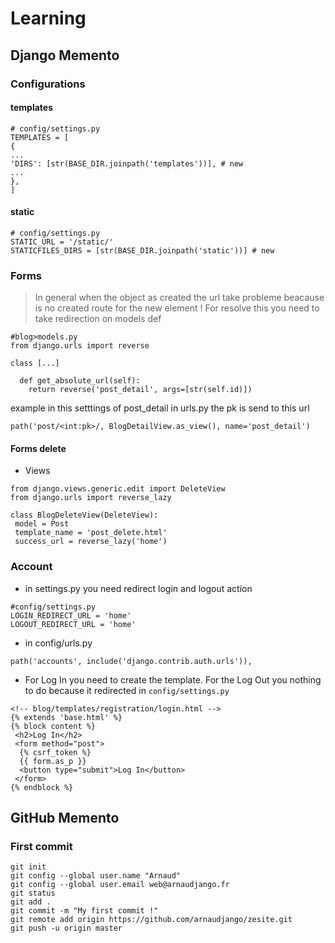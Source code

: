 # Learning
## Django Memento

### Configurations

#### templates
```
# config/settings.py
TEMPLATES = [
{
...
'DIRS': [str(BASE_DIR.joinpath('templates'))], # new
...
},
]
```

#### static

```
# config/settings.py
STATIC_URL = '/static/'
STATICFILES_DIRS = [str(BASE_DIR.joinpath('static'))] # new

```
### Forms

> In general when the object as created the url take probleme beacause is no created route for the new element ! For resolve this you need to take redirection on models def

```
#blog>models.py
from django.urls import reverse
 
class [...]

  def get_absolute_url(self):
    return reverse('post_detail', args=[str(self.id)])
```

example in this setttings of post_detail in urls.py the pk is send to this url

```
path('post/<int:pk>/, BlogDetailView.as_view(), name='post_detail')
```

#### Forms delete
* Views
```
from django.views.generic.edit import DeleteView
from django.urls import reverse_lazy

class BlogDeleteView(DeleteView):
 model = Post
 template_name = 'post_delete.html'
 success_url = reverse_lazy('home')

```
### Account

* in settings.py you need redirect login and logout action

```
#config/settings.py
LOGIN_REDIRECT_URL = 'home'
LOGOUT_REDIRECT_URL = 'home'
```

* in config/urls.py
```
path('accounts', include('django.contrib.auth.urls')),
```

* For Log In you need to create the template. For the Log Out you nothing to do because it redirected in ``config/settings.py``
```
<!-- blog/templates/registration/login.html -->
{% extends 'base.html' %}
{% block content %}
 <h2>Log In</h2>
 <form method="post">
  {% csrf_token %}
  {{ form.as_p }}
  <button type="submit">Log In</button>
 </form>
{% endblock %}
```

## GitHub Memento

### First commit 

```
git init
git config --global user.name "Arnaud"
git config --global user.email web@arnaudjango.fr
git status 
git add .
git commit -m "My first commit !"
git remote add origin https://github.com/arnaudjango/zesite.git
git push -u origin master
```
